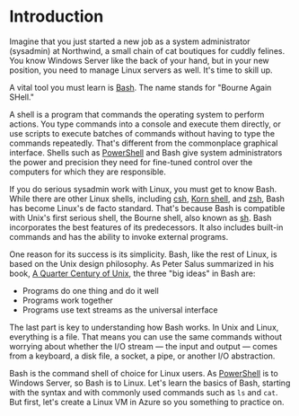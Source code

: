 # Introduction

Imagine that you just started a new job as a system administrator (sysadmin) at Northwind, a small chain of cat boutiques for cuddly felines. You know Windows Server like the back of your hand, but in your new position, you need to manage Linux servers as well. It's time to skill up.

A vital tool you must learn is [Bash](https://en.wikipedia.org/wiki/Bash_(Unix_shell)). The name stands for "Bourne Again SHell." 

A shell is a program that commands the operating system to perform actions. You type commands into a console and execute them directly, or use scripts to execute batches of commands without having to type the commands repeatedly. That's different from the commonplace graphical interface. Shells such as [PowerShell](https://docs.microsoft.com/en-us/powershell/scripting/overview?view=powershell-6) and Bash give system administrators the power and precision they need for fine-tuned control over the computers for which they are responsible. 

If you do serious sysadmin work with Linux, you must get to know Bash. While there are other Linux shells, including [csh](https://en.wikipedia.org/wiki/C_shell), [Korn shell](https://en.wikipedia.org/wiki/KornShell), and [zsh](https://en.wikipedia.org/wiki/Z_shell), Bash has become Linux's de facto standard. That's because Bash is compatible with Unix's first serious shell, the Bourne shell, also known as [sh](https://en.wikipedia.org/wiki/Bourne_shell). Bash incorporates the best features of its predecessors. It also includes built-in commands and has the ability to invoke external programs.

One reason for its success is its simplicity. Bash, like the rest of Linux, is based on the Unix design philosophy. As Peter Salus summarized in his book, [A Quarter Century of Unix](https://www.amazon.com/Quarter-Century-UNIX-Peter-Salus/dp/0201547775/ref=sr_1_1), the three "big ideas" in Bash are:
- Programs do one thing and do it well
- Programs work together
- Programs use text streams as the universal interface

The last part is key to understanding how Bash works. In Unix and Linux, everything is a file. That means you can use the same commands without worrying about whether the I/O stream — the input and output — comes from a keyboard, a disk file, a socket, a pipe, or another I/O abstraction.

Bash is the command shell of choice for Linux users. As [PowerShell](https://docs.microsoft.com/en-us/powershell/scripting/overview?view=powershell-6) is to Windows Server, so Bash is to Linux. Let's learn the basics of Bash, starting with the syntax and with commonly used commands such as `ls` and `cat`. But first, let's create a Linux VM in Azure so you something to practice on.